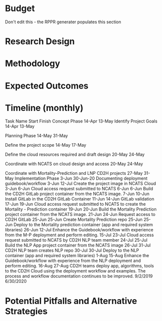 # Budget
Don't edit this - the RPPR generater populates this section

# Research Design

# Methodology

# Expected Outcomes

# Timeline (monthly)

Task Name	Start	Finish
Concept Phase	14-Apr	13-May
Identify Project Goals	14-Apr	13-May

Planning Phase	14-May	31-May

Define the project scope	14-May	17-May

Define the cloud resources required and draft design	20-May	24-May

Coordinate with NCATS on cloud design and access	20-May	24-May

Coordinate with Mortality-Prediction and LNP CD2H projects	27-May	31-May
Implementation Phase	3-Jun	30-Jun-20
Documenting deployment guidebook/workflow	3-Jun	12-Jul
Create the project image in NCATS Cloud	3-Jun	6-Jun
Cloud access request submitted to NCATS	6-Jun	6-Jun
Build the CD2H GitLab project container from the NCATS image.	7-Jun	10-Jun
Install GitLab in the CD2H GitLab Container	11-Jun	14-Jun
GitLab validation	17-Jun	19-Jun
Cloud access request submitted to NCATS to create the Mortality - Prediction container	19-Jun	20-Jun
Build the Mortality Prediction project container from the NCATS image.	21-Jun	24-Jun
Request access to CD2H GitLab	25-Jun	25-Jun
Create Mortality Prediction repo	25-Jun	25-Jun
Deploy to the Mortality prediction container (app and required system libraries)	26-Jun	12-Jul
Enhance the Guidebook/workflow with experience from the M-P deployment and perform editing.	15-Jul	23-Jul
Cloud access request submitted to NCATS by CD2H NLP team member	24-Jul	25-Jul
Build the NLP App project container from the NCATS image	26-Jul	31-Jul
CD2H NLP team creates NLP repo	30-Jul	30-Jul
Deploy to the NLP container (app and required system libraries)	1-Aug	15-Aug
Enhance the Guidebook/workflow with experience from the NLP deployment and perform editing.	16-Aug	27-Aug
CD2H teams deploy app, algorithms, tools to the CD2H Cloud using the deployment workflow and examples.  The process and workflow documentation continues to be improved.	9/2/2019	6/30/2020



# Potential Pitfalls and Alternative Strategies
